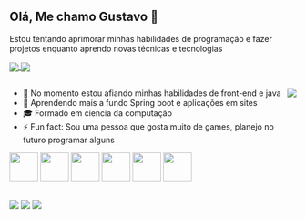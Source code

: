 ## Olá, Me chamo Gustavo 🤙

Estou tentando aprimorar minhas habilidades de programação e fazer projetos enquanto aprendo novas técnicas e tecnologias

<a href="https://github.com/anuraghazra/github-readme-stats">
  <img align="center" src="https://github-readme-stats.vercel.app/api?username=Gunnez&count_private=true&show_icons=true&theme=bear" />
</a>
<a href="https://github.com/anuraghazra/convoychat">
  <img align="center" src="https://github-readme-stats.vercel.app/api/top-langs/?username=Gunnez&layout=compact&theme=bear" />
</a>

##
 <img align="right" src="https://media.tenor.com/drxH1lO9cfEAAAAi/dark-souls-bonfire.gif">
 
- 🔭 No momento estou afiando minhas habilidades de front-end e java
- 🌱 Aprendendo mais a fundo Spring boot e aplicações em sites
- 🎓 Formado em ciencia da computação
- ⚡ Fun fact: Sou uma pessoa que gosta muito de games, planejo no futuro programar alguns

<div>
  <img src="https://cdn.jsdelivr.net/gh/devicons/devicon/icons/c/c-original.svg" height="50px" width="50px">
  <img src="https://cdn.jsdelivr.net/gh/devicons/devicon/icons/html5/html5-original.svg" height="50px" width="50px">
  <img src="https://cdn.jsdelivr.net/gh/devicons/devicon/icons/css3/css3-original.svg" height="50px" width="50px">
  <img src="https://cdn.jsdelivr.net/gh/devicons/devicon/icons/java/java-original.svg" height="50px" width="50px">
  <img src="https://cdn.jsdelivr.net/gh/devicons/devicon/icons/linux/linux-original.svg" height="50px" width="50px">
  <img src="https://cdn.jsdelivr.net/gh/devicons/devicon/icons/python/python-original.svg" height="50px" width="50px">
</div>

##
<div>
  <a href="mailto:gustavo_antunes1@hotmail.com"><img src="https://img.shields.io/badge/Microsoft_Outlook-0078D4?style=for-the-badge&logo=microsoft-outlook&logoColor=white"></a>
  <a href="https://www.linkedin.com/in/gustavo-vieira-antunes-38500b177/"><img src="https://img.shields.io/badge/LinkedIn-0077B5?style=for-the-badge&logo=linkedin&logoColor=white"></a>
  <a href="https://www.instagram.com/gustavo_v_antunes/"><img src="https://img.shields.io/badge/Instagram-E4405F?style=for-the-badge&logo=instagram&logoColor=white"></a>
</div>  
